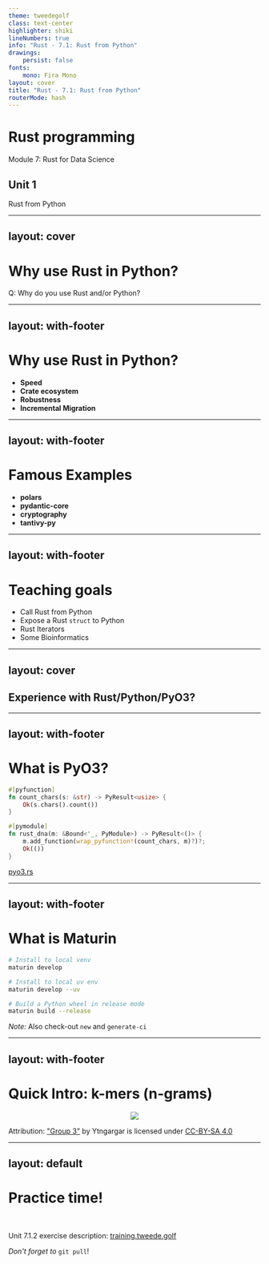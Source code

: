 ```yaml
---
theme: tweedegolf
class: text-center
highlighter: shiki
lineNumbers: true
info: "Rust - 7.1: Rust from Python"
drawings:
    persist: false
fonts:
    mono: Fira Mono
layout: cover
title: "Rust - 7.1: Rust from Python"
routerMode: hash
---
```


# Rust programming

Module 7: Rust for Data Science

## Unit 1

Rust from Python

---
layout: cover
---

# Why use Rust in Python?

Q: Why do you use Rust and/or Python?

---
layout: with-footer
---

# Why use Rust in Python?

- **Speed**
- **Crate ecosystem**
- **Robustness**
- **Incremental Migration**

---
layout: with-footer
---

# Famous Examples

- **polars**
- **pydantic-core**
- **cryptography**
- **tantivy-py**

---
layout: with-footer
---

# Teaching goals

* Call Rust from Python
* Expose a Rust `struct` to Python
* Rust Iterators
* Some Bioinformatics

---
layout: cover
---

## Experience with Rust/Python/PyO3?

---
layout: with-footer
---

# What is PyO3?

```rust
#[pyfunction]
fn count_chars(s: &str) -> PyResult<usize> {
    Ok(s.chars().count())
}

#[pymodule]
fn rust_dna(m: &Bound<'_, PyModule>) -> PyResult<()> {
    m.add_function(wrap_pyfunction!(count_chars, m)?)?;
    Ok(())
}
```

[pyo3.rs](https://pyo3.rs/)

---
layout: with-footer
---

# What is Maturin

```bash
# Install to local venv
maturin develop

# Install to local uv env
maturin develop --uv

# Build a Python wheel in release mode
maturin build --release
```

*Note:* Also check-out `new` and `generate-ci`

---
layout: with-footer
---

# Quick Intro: k-mers (n-grams)

<center>
<img src="https://upload.wikimedia.org/wikipedia/commons/8/8a/K-mer_diagram.svg" class="logo" />
</center>

Attribution: ["Group 3"](https://commons.wikimedia.org/wiki/File:K-mer_diagram.svg) by Ytngargar is licensed
under [CC-BY-SA 4.0](https://creativecommons.org/licenses/by-sa/4.0/deed.en)

---
layout: default
---

# Practice time!

&nbsp;

Unit 7.1.2 exercise description: [training.tweede.golf](https://training.tweede.golf/foreign-function-interface.html)

*Don't forget to* `git pull`!

<!-- For further steps use the PyO3 docs live -->
